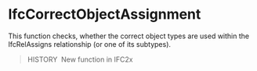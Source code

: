 IfcCorrectObjectAssignment
==========================

This function checks, whether the correct object types are used within the IfcRelAssigns relationship (or one of its subtypes).
> HISTORY&nbsp; New function in IFC2x
